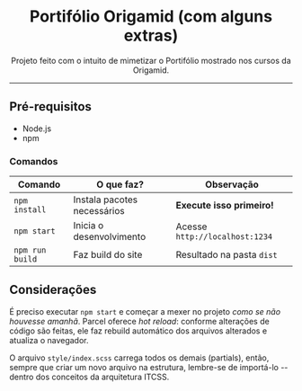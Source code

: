<h1 align="center">Portifólio Origamid (com alguns extras)</h1>

<p align="center">Projeto feito com o intuito de mimetizar o Portifólio mostrado nos cursos da Origamid.</p>

<hr />

## Pré-requisitos

- Node.js
- npm

### Comandos

| Comando         | O que faz?                  | Observação                     |
| --------------- | --------------------------- | ------------------------------ |
| `npm install`   | Instala pacotes necessários | **Execute isso primeiro!**     |
| `npm start`     | Inicia o desenvolvimento    | Acesse `http://localhost:1234` |
| `npm run build` | Faz build do site           | Resultado na pasta `dist`      |

## Considerações

É preciso executar `npm start` e começar a mexer no projeto _como se não houvesse amanhã_.
Parcel oferece _hot reload_: conforme alterações de código são feitas, ele faz rebuild automático dos arquivos alterados e atualiza o navegador.

O arquivo `style/index.scss` carrega todos os demais (partials), então, sempre que criar um novo arquivo na estrutura, lembre-se de importá-lo -- dentro dos conceitos da arquitetura ITCSS.
